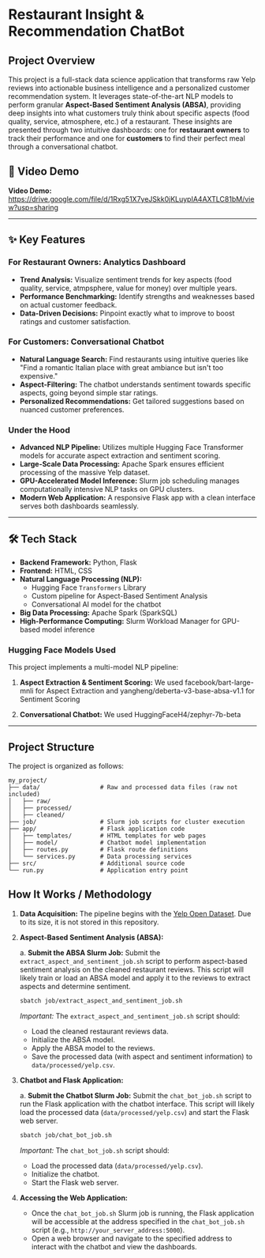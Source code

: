 # Restaurant Insight & Recommendation ChatBot

## Project Overview

This project is a full-stack data science application that transforms raw Yelp reviews into actionable business intelligence and a personalized customer recommendation system. It leverages state-of-the-art NLP models to perform granular **Aspect-Based Sentiment Analysis (ABSA)**, providing deep insights into what customers truly think about specific aspects (food quality, service, atmosphere, etc.) of a restaurant. These insights are presented through two intuitive dashboards: one for **restaurant owners** to track their performance and one for **customers** to find their perfect meal through a conversational chatbot.

## 🚀 Video Demo
  
**Video Demo:** https://drive.google.com/file/d/1Rxg51X7yeJSkk0jKLuypIA4AXTLC81bM/view?usp=sharing

---

## ✨ Key Features

### **For Restaurant Owners: Analytics Dashboard**
*   **Trend Analysis:** Visualize sentiment trends for key aspects (food quality, service, atmpsphere, value for money) over multiple years.
*   **Performance Benchmarking:** Identify strengths and weaknesses based on actual customer feedback.
*   **Data-Driven Decisions:** Pinpoint exactly what to improve to boost ratings and customer satisfaction.

### **For Customers: Conversational Chatbot**
*   **Natural Language Search:** Find restaurants using intuitive queries like "Find a romantic Italian place with great ambiance but isn't too expensive."
*   **Aspect-Filtering:** The chatbot understands sentiment towards specific aspects, going beyond simple star ratings.
*   **Personalized Recommendations:** Get tailored suggestions based on nuanced customer preferences.

### **Under the Hood**
*   **Advanced NLP Pipeline:** Utilizes multiple Hugging Face Transformer models for accurate aspect extraction and sentiment scoring.
*   **Large-Scale Data Processing:** Apache Spark ensures efficient processing of the massive Yelp dataset.
*   **GPU-Accelerated Model Inference:** Slurm job scheduling manages computationally intensive NLP tasks on GPU clusters.
*   **Modern Web Application:** A responsive Flask app with a clean interface serves both dashboards seamlessly.

---

## 🛠️ Tech Stack

*   **Backend Framework:** Python, Flask
*   **Frontend:** HTML, CSS
*   **Natural Language Processing (NLP):**
    *   Hugging Face `Transformers` Library
    *   Custom pipeline for Aspect-Based Sentiment Analysis
    *   Conversational AI model for the chatbot
*   **Big Data Processing:** Apache Spark (SparkSQL)
*   **High-Performance Computing:** Slurm Workload Manager for GPU-based model inference
  

### **Hugging Face Models Used**
This project implements a multi-model NLP pipeline:
1.  **Aspect Extraction & Sentiment Scoring:** We used facebook/bart-large-mnli for Aspect Extraction 
and yangheng/deberta-v3-base-absa-v1.1 for Sentiment Scoring

2.  **Conversational Chatbot:** We used HuggingFaceH4/zephyr-7b-beta 

---

## Project Structure

The project is organized as follows:

```
my_project/
├── data/                 # Raw and processed data files (raw not included)
│   ├── raw/       
│   ├── processed/           
│   ├── cleaned/
├── job/                  # Slurm job scripts for cluster execution
├── app/                  # Flask application code
│   ├── templates/        # HTML templates for web pages
│   ├── model/            # Chatbot model implementation
│   ├── routes.py         # Flask route definitions
│   └── services.py       # Data processing services
├── src/                  # Additional source code
└── run.py                # Application entry point
```     

## How It Works / Methodology

1.  **Data Acquisition:** The pipeline begins with the [Yelp Open Dataset](https://www.yelp.com/dataset). Due to its size, it is not stored in this repository.
2.  **Aspect-Based Sentiment Analysis (ABSA):**

    a. **Submit the ABSA Slurm Job:** Submit the `extract_aspect_and_sentiment_job.sh` script to perform aspect-based sentiment analysis on the cleaned restaurant reviews. This script will likely train or load an ABSA model and apply it to the reviews to extract aspects and determine sentiment.

    ```bash
    sbatch job/extract_aspect_and_sentiment_job.sh
    ```

    *Important:* The `extract_aspect_and_sentiment_job.sh` script should:

    *   Load the cleaned restaurant reviews data.
    *   Initialize the ABSA model.
    *   Apply the ABSA model to the reviews.
    *   Save the processed data (with aspect and sentiment information) to `data/processed/yelp.csv`.

3.  **Chatbot and Flask Application:**

    a. **Submit the Chatbot Slurm Job:** Submit the `chat_bot_job.sh` script to run the Flask application with the chatbot interface. This script will likely load the processed data (`data/processed/yelp.csv`) and start the Flask web server.

    ```bash
    sbatch job/chat_bot_job.sh
    ```

    *Important:* The `chat_bot_job.sh` script should:

    *   Load the processed data (`data/processed/yelp.csv`).
    *   Initialize the chatbot.
    *   Start the Flask web server.

4.  **Accessing the Web Application:**

    *   Once the `chat_bot_job.sh` Slurm job is running, the Flask application will be accessible at the address specified in the `chat_bot_job.sh` script (e.g., `http://your_server_address:5000`).
    *   Open a web browser and navigate to the specified address to interact with the chatbot and view the dashboards.

